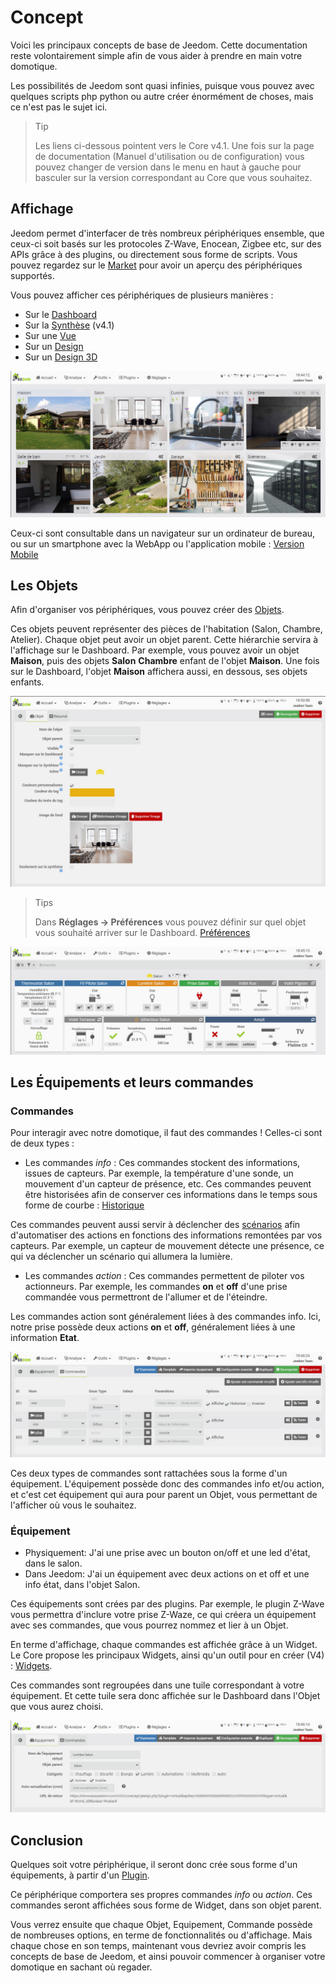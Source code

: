 # Concept

Voici les principaux concepts de base de Jeedom. Cette documentation reste volontairement simple afin de vous aider à prendre en main votre domotique.

Les possibilités de Jeedom sont quasi infinies, puisque vous pouvez avec quelques scripts php python ou autre créer énormément de choses, mais ce n'est pas le sujet ici.

> Tip
>
> Les liens ci-dessous pointent vers le Core v4.1. Une fois sur la page de documentation (Manuel d'utilisation ou de configuration) vous pouvez changer de version dans le menu en haut à gauche pour basculer sur la version correspondant au Core que vous souhaitez.

## Affichage

Jeedom permet d'interfacer de très nombreux périphériques ensemble, que ceux-ci soit basés sur les protocoles Z-Wave, Enocean, Zigbee etc, sur des APIs grâce à des plugins, ou directement sous forme de scripts. Vous pouvez regardez sur le [Market](https://market.jeedom.com/) pour avoir un aperçu des périphériques supportés.

Vous pouvez afficher ces périphériques de plusieurs manières :

- Sur le [Dashboard](/fr_FR/core/4.1/dashboard)
- Sur la [Synthèse](/fr_FR/core/4.1/overview) (v4.1)
- Sur une [Vue](/fr_FR/core/4.1/view)
- Sur un [Design](/fr_FR/core/4.1/design)
- Sur un [Design 3D](/fr_FR/core/4.1/design3d)

![Synthese](images/concept-synthese.jpg)

Ceux-ci sont consultable dans un navigateur sur un ordinateur de bureau, ou sur un smartphone avec la WebApp ou l'application mobile : [Version Mobile](/fr_FR/mobile/index")

## Les Objets

Afin d'organiser vos périphériques, vous pouvez créer des [Objets](/fr_FR/core/4.1/object).

Ces objets peuvent représenter des pièces de l'habitation (Salon, Chambre, Atelier). Chaque objet peut avoir un objet parent. Cette hiérarchie servira à l'affichage sur le Dashboard. Par exemple, vous pouvez avoir un objet **Maison**, puis des objets **Salon** **Chambre** enfant de l'objet **Maison**. Une fois sur le Dashboard, l'objet **Maison** affichera aussi, en dessous, ses objets enfants.

![Objet](images/concept-objet.jpg)

> Tips
>
> Dans **Réglages → Préférences** vous pouvez définir sur quel objet vous souhaité arriver sur le Dashboard. [Préférences](/fr_FR/core/4.1/profils)

![Dashboard](images/concept-dashboard.jpg)

## Les Équipements et leurs commandes

### Commandes

Pour interagir avec notre domotique, il faut des commandes ! Celles-ci sont de deux types :

- Les commandes *info* :
Ces commandes stockent des informations, issues de capteurs. Par exemple, la température d'une sonde, un mouvement d'un capteur de présence, etc.
Ces commandes peuvent être historisées afin de conserver ces informations dans le temps sous forme de courbe : [Historique](/fr_FR/core/4.1/history)

Ces commandes peuvent aussi servir à déclencher des [scénarios](/fr_FR/core/4.1/scenario) afin d'automatiser des actions en fonctions des informations remontées par vos capteurs. Par exemple, un capteur de mouvement détecte une présence, ce qui va déclencher un scénario qui allumera la lumière.

- Les commandes *action* :
Ces commandes permettent de piloter vos actionneurs. Par exemple, les commandes **on** et **off** d'une prise commandée vous permettront de l'allumer et de l'éteindre.

Les commandes action sont généralement liées à des commandes info. Ici, notre prise possède deux actions **on** et **off**, généralement liées à une information **Etat**.

![Commandes](images/concept-commands.jpg)

Ces deux types de commandes sont rattachées sous la forme d'un équipement. L'équipement possède donc des commandes info et/ou action, et c'est cet équipement qui aura pour parent un Objet, vous permettant de l'afficher où vous le souhaitez.

### Équipement

- Physiquement: J'ai une prise avec un bouton on/off et une led d'état, dans le salon.
- Dans Jeedom: J'ai un équipement avec deux actions on et off et une info état, dans l'objet Salon.

Ces équipements sont crées par des plugins. Par exemple, le plugin Z-Wave vous permettra d'inclure votre prise Z-Waze, ce qui créera un équipement avec ses commandes, que vous pourrez nommez et lier à un Objet.

En terme d'affichage, chaque commandes est affichée grâce à un Widget. Le Core propose les principaux Widgets, ainsi qu'un outil pour en créer (V4) : [Widgets](/fr_FR/core/4.1/widgets).

Ces commandes sont regroupées dans une tuile correspondant à votre équipement. Et cette tuile sera donc affichée sur le Dashboard dans l'Objet que vous aurez choisi.

![Commandes](images/concept-equipment.jpg)

## Conclusion

Quelques soit votre périphérique, il seront donc crée sous forme d'un équipements, à partir d'un [Plugin](/fr_FR/core/4.1/plugin).

Ce périphérique comportera ses propres commandes *info* ou *action*. Ces commandes seront affichées sous forme de Widget, dans son objet parent.

Vous verrez ensuite que chaque Objet, Equipement, Commande possède de nombreuses options, en terme de fonctionnalités ou d'affichage. Mais chaque chose en son temps, maintenant vous devriez avoir compris les concepts de base de Jeedom, et ainsi pouvoir commencer à organiser votre domotique en sachant où regader.


